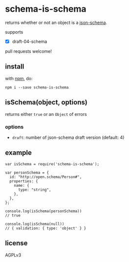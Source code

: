 # schema-is-schema

returns whether or not an object is a [json-schema](http://json-schema.org).

supports

- [x] draft-04-schema

pull requests welcome!

## install

with [npm](http://npmjs.org), do:

```
npm i --save schema-is-schema
```

## isSchema(object, options)

returns either `true` or an `Object` of errors

### options

- `draft`: number of json-schema draft version (default: 4)

## example

```
var isSchema = require('schema-is-schema');

var personSchema = {
  id: "http://open.schema/Person#",
  properties: {
    name: {
      type: "string",
    },
  },
};

console.log(isSchema(personSchema))
// true

console.log(isSchema(null))
// { validation: { type: 'object' } }
```

## license

AGPLv3

